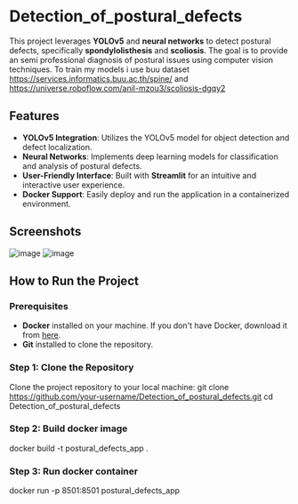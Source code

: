 # Detection_of_postural_defects

This project leverages **YOLOv5** and **neural networks** to detect postural defects, specifically **spondylolisthesis** and **scoliosis**. The goal is to provide an semi professional diagnosis of postural issues using computer vision techniques. To train my models i use buu dataset https://services.informatics.buu.ac.th/spine/ and https://universe.roboflow.com/anil-mzou3/scoliosis-dgqy2

## Features
- **YOLOv5 Integration**: Utilizes the YOLOv5 model for object detection and defect localization.
- **Neural Networks**: Implements deep learning models for classification and analysis of postural defects.
- **User-Friendly Interface**: Built with **Streamlit** for an intuitive and interactive user experience.
- **Docker Support**: Easily deploy and run the application in a containerized environment.


## Screenshots
![image](https://github.com/user-attachments/assets/30ecbae6-e546-45fa-9766-c109873970e0)
![image](https://github.com/user-attachments/assets/6f1e05c8-95ec-4191-8ac1-1527bf847540)



## How to Run the Project

### Prerequisites
- **Docker** installed on your machine. If you don't have Docker, download it from [here](https://www.docker.com/get-started).
- **Git** installed to clone the repository.

### Step 1: Clone the Repository
Clone the project repository to your local machine:
git clone https://github.com/your-username/Detection_of_postural_defects.git
cd Detection_of_postural_defects

### Step 2: Build docker image
docker build -t postural_defects_app .

### Step 3: Run docker container
docker run -p 8501:8501 postural_defects_app
